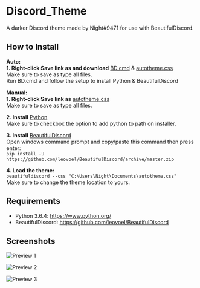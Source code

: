 # Discord_Theme

A darker Discord theme made by Night#9471 for use with BeautifulDiscord.

## How to Install
**Auto:**
<br>**1. Right-click Save link as and download** [BD.cmd](https://raw.githubusercontent.com/BakaTekku/Discord_Theme/master/BD.cmd)
& [autotheme.css](https://raw.githubusercontent.com/BakaTekku/Discord_Theme/master/autotheme.css)
<br>Make sure to save as type all files.
<br> Run BD.cmd and follow the setup to install Python & BeautifulDiscord

**Manual:**
<br>**1. Right-click Save link as** [autotheme.css](https://raw.githubusercontent.com/BakaTekku/Discord_Theme/master/autotheme.css)
<br>Make sure to save as type all files.

**2. Install** [Python](https://www.python.org/ftp/python/3.6.4/python-3.6.4.exe)
<br>Make sure to checkbox the option to add python to path on installer.

**3. Install** [BeautifulDiscord](https://github.com/leovoel/BeautifulDiscord)
<br>Open windows command prompt and copy/paste this command then press enter:
<br>`pip install -U https://github.com/leovoel/BeautifulDiscord/archive/master.zip`

**4. Load the theme:** 
<br>`beautifuldiscord --css "C:\Users\Night\Documents\autotheme.css"`
<br>Make sure to change the theme location to yours.

## Requirements

- Python 3.6.4: https://www.python.org/
- BeautifulDiscord: https://github.com/leovoel/BeautifulDiscord

## Screenshots

![Preview 1](https://i.imgur.com/Lqkxtg5.png)

![Preview 2](https://i.imgur.com/FfVCiEb.png)

![Preview 3](https://i.imgur.com/lL1gEYv.png)
